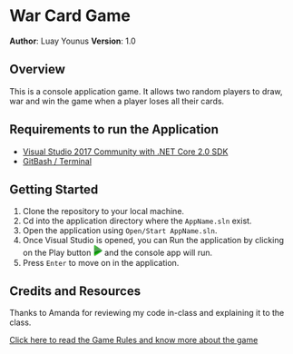 # War Card Game

**Author**: Luay Younus
**Version**: 1.0

## Overview
This is a console application game. It allows two random players to draw, war and win the game when a player loses all their cards.


## Requirements to run the Application
- [Visual Studio 2017 Community with .NET Core 2.0 SDK](https://www.microsoft.com/net/core#windowscmd)
- [GitBash / Terminal](https://git-scm.com/downloads)

## Getting Started
1. Clone the repository to your local machine.
2. Cd into the application directory where the `AppName.sln` exist.
3. Open the application using `Open/Start AppName.sln`.
4. Once Visual Studio is opened, you can Run the application by clicking on the Play button <img src="https://github.com/luayyounus/Lab02-Unit-Testing/blob/Lab02-Luay/WarCardGame/play-button.jpg" width="16"> and the console app will run.
5. Press `Enter` to move on in the application.

## Credits and Resources
Thanks to Amanda for reviewing my code in-class and explaining it to the class.

[Click here to read the Game Rules and know more about the game](https://www.wikiwand.com/en/War_(card_game))
